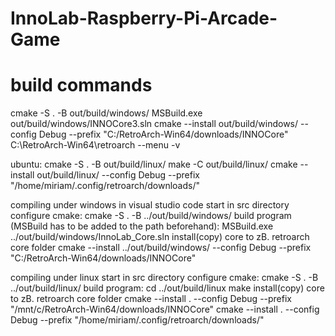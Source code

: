 # InnoLab-Raspberry-Pi-Arcade-Game

# build commands
cmake -S . -B out/build/windows/
MSBuild.exe out/build/windows/INNOCore3.sln
cmake --install out/build/windows/ --config Debug --prefix "C:/RetroArch-Win64/downloads/INNOCore"
C:\RetroArch-Win64\retroarch --menu -v

ubuntu:
cmake -S . -B out/build/linux/
make -C out/build/linux/
cmake --install out/build/linux/ --config Debug --prefix "/home/miriam/.config/retroarch/downloads/"


compiling under windows in visual studio code
    start in src directory
    configure cmake:
        cmake -S . -B ../out/build/windows/
    build program (MSBuild has to be added to the path beforehand):
        MSBuild.exe ../out/build/windows/InnoLab_Core.sln
    install(copy) core to zB. retroarch core folder
        cmake --install ../out/build/windows/ --config Debug --prefix "C:/RetroArch-Win64/downloads/INNOCore"

compiling under linux
    start in src directory
    configure cmake:
        cmake -S . -B ../out/build/linux/
    build program:
        cd ../out/build/linux
        make
    install(copy) core to zB. retroarch core folder
        cmake --install . --config Debug --prefix "/mnt/c/RetroArch-Win64/downloads/INNOCore"
        cmake --install . --config Debug --prefix "/home/miriam/.config/retroarch/downloads/"

# 

